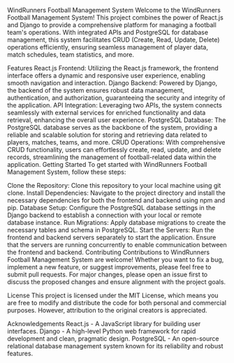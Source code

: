 WindRunners Football Management System
Welcome to the WindRunners Football Management System! This project combines the power of React.js and Django to provide a comprehensive platform for managing a football team's operations. With integrated APIs and PostgreSQL for database management, this system facilitates CRUD (Create, Read, Update, Delete) operations efficiently, ensuring seamless management of player data, match schedules, team statistics, and more.

Features
React.js Frontend: Utilizing the React.js framework, the frontend interface offers a dynamic and responsive user experience, enabling smooth navigation and interaction.
Django Backend: Powered by Django, the backend of the system ensures robust data management, authentication, and authorization, guaranteeing the security and integrity of the application.
API Integration: Leveraging two APIs, the system connects seamlessly with external services for enriched functionality and data retrieval, enhancing the overall user experience.
PostgreSQL Database: The PostgreSQL database serves as the backbone of the system, providing a reliable and scalable solution for storing and retrieving data related to players, matches, teams, and more.
CRUD Operations: With comprehensive CRUD functionality, users can effortlessly create, read, update, and delete records, streamlining the management of football-related data within the application.
Getting Started
To get started with WindRunners Football Management System, follow these steps:

Clone the Repository: Clone this repository to your local machine using git clone.
Install Dependencies: Navigate to the project directory and install the necessary dependencies for both the frontend and backend using npm and pip.
Database Setup: Configure the PostgreSQL database settings in the Django backend to establish a connection with your local or remote database instance.
Run Migrations: Apply database migrations to create the necessary tables and schema in PostgreSQL.
Start the Servers: Run the frontend and backend servers separately to start the application. Ensure that the servers are running concurrently to enable communication between the frontend and backend.
Contributing
Contributions to WindRunners Football Management System are welcome! Whether you want to fix a bug, implement a new feature, or suggest improvements, please feel free to submit pull requests. For major changes, please open an issue first to discuss the proposed changes and ensure alignment with the project goals.

License
This project is licensed under the MIT License, which means you are free to modify and distribute the code for both personal and commercial purposes. However, attribution to the original creators is appreciated.

Acknowledgements
React.js - A JavaScript library for building user interfaces.
Django - A high-level Python web framework for rapid development and clean, pragmatic design.
PostgreSQL - An open-source relational database management system known for its reliability and robust features.



